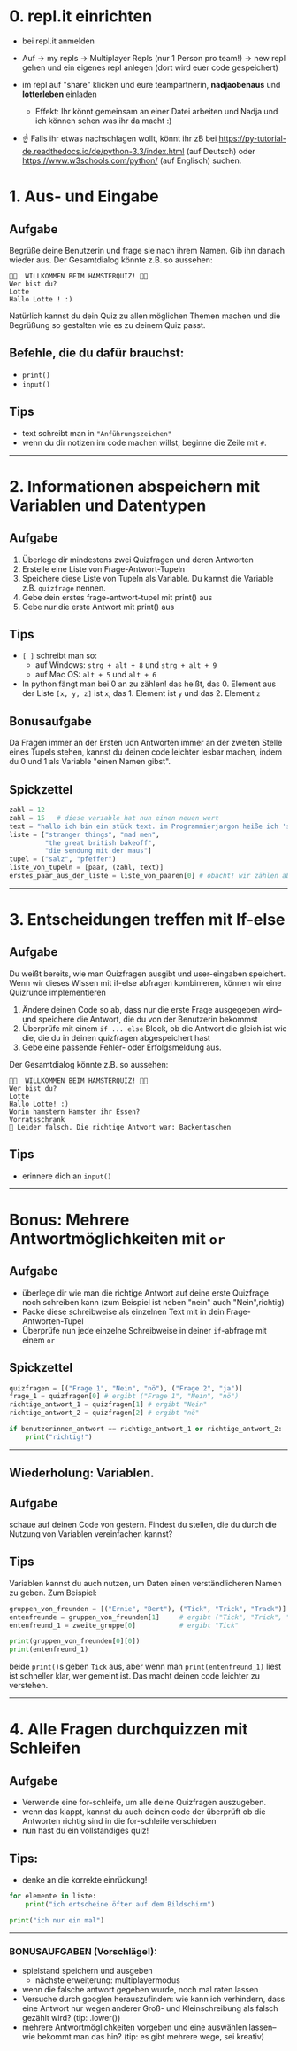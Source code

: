 # 0. repl.it einrichten
- bei repl.it anmelden
- Auf -> my repls -> Multiplayer Repls (nur 1 Person pro team!) -> new repl gehen und ein eigenes repl anlegen (dort wird euer code gespeichert)
- im repl auf "share" klicken und eure teampartnerin, **nadjaobenaus** und **lotterleben** einladen
    * Effekt: Ihr könnt gemeinsam an einer Datei arbeiten und Nadja und ich können sehen was ihr da macht :)

- ☝️ Falls ihr etwas nachschlagen wollt, könnt ihr zB bei https://py-tutorial-de.readthedocs.io/de/python-3.3/index.html (auf Deutsch) oder https://www.w3schools.com/python/ (auf Englisch) suchen.

# 1. Aus- und Eingabe
## Aufgabe
Begrüße deine Benutzerin und frage sie nach ihrem Namen.
Gib ihn danach wieder aus.
Der Gesamtdialog könnte z.B. so aussehen:

```console
🐹🌸  WILLKOMMEN BEIM HAMSTERQUIZ! 🌸🐹
Wer bist du?
Lotte
Hallo Lotte ! :)
```
Natürlich kannst du dein Quiz zu allen möglichen Themen machen und die Begrüßung so gestalten wie es zu deinem Quiz passt.

## Befehle, die du dafür brauchst:
- `print()`
- `input()`

## Tips
- text schreibt man in `"Anführungszeichen"`
- wenn du dir notizen im code machen willst, beginne die Zeile mit `#`.

--------------------

# 2. Informationen abspeichern mit Variablen und Datentypen
## Aufgabe
1. Überlege dir mindestens zwei Quizfragen und deren Antworten
2. Erstelle eine Liste von Frage-Antwort-Tupeln
3. Speichere diese Liste von Tupeln als Variable. Du kannst die Variable z.B. `quizfrage` nennen.
4. Gebe dein erstes frage-antwort-tupel mit print() aus
4. Gebe nur die erste Antwort mit print() aus

## Tips
- `[ ]` schreibt man so:
    - auf Windows: `strg + alt + 8` und `strg + alt + 9`
    - auf Mac OS:  `alt + 5` und `alt + 6`
- In python fängt man bei 0 an zu zählen! das heißt, das 0. Element aus der Liste `[x, y, z]` ist `x`, das 1. Element ist `y` und das 2. Element `z`

## Bonusaufgabe
Da Fragen immer an der Ersten udn Antworten immer an der zweiten Stelle eines Tupels stehen, kannst du deinen code leichter lesbar machen, indem du 0 und 1 als Variable "einen Namen gibst".

## Spickzettel

```python
zahl = 12
zahl = 15   # diese variable hat nun einen neuen wert
text = "hallo ich bin ein stück text. im Programmierjargon heiße ich 'string'."
liste = ["stranger things", "mad men",
         "the great british bakeoff",
         "die sendung mit der maus"]
tupel = ("salz", "pfeffer")
liste_von_tupeln = [paar, (zahl, text)]
erstes_paar_aus_der_liste = liste_von_paaren[0] # obacht! wir zählen ab 0!
```

--------------------

# 3. Entscheidungen treffen mit If-else
## Aufgabe
Du weißt bereits, wie man Quizfragen ausgibt und user-eingaben speichert. Wenn wir dieses Wissen mit if-else abfragen kombinieren, können wir eine Quizrunde implementieren

1. Ändere deinen Code so ab, dass nur die erste Frage ausgegeben wird– und speichere die Antwort, die du von der Benutzerin bekommst
2. Überprüfe mit einem `if ... else` Block, ob die Antwort die gleich ist wie die, die du in deinen quizfragen abgespeichert hast
3. Gebe eine passende Fehler- oder Erfolgsmeldung aus.

Der Gesamtdialog könnte z.B. so aussehen:

```console
🐹🌸  WILLKOMMEN BEIM HAMSTERQUIZ! 🌸🐹
Wer bist du?
Lotte
Hallo Lotte! :)
Worin hamstern Hamster ihr Essen?
Vorratsschrank
🛑 Leider falsch. Die richtige Antwort war: Backentaschen
```

## Tips
- erinnere dich an `input()`

--------------------
# Bonus: Mehrere Antwortmöglichkeiten mit `or`

## Aufgabe
- überlege dir wie man die richtige Antwort auf deine erste Quizfrage noch schreiben kann (zum Beispiel ist neben "nein" auch "Nein",richtig)
- Packe diese schreibweise als einzelnen Text mit in dein Frage-Antworten-Tupel
- Überprüfe nun jede einzelne Schreibweise in deiner `if`-abfrage mit einem `or`

## Spickzettel
```python
quizfragen = [("Frage 1", "Nein", "nö"), ("Frage 2", "ja")]
frage_1 = quizfragen[0] # ergibt ("Frage 1", "Nein", "nö")
richtige_antwort_1 = quizfragen[1] # ergibt "Nein"
richtige_antwort_2 = quizfragen[2] # ergibt "nö"

if benutzerinnen_antwort == richtige_antwort_1 or richtige_antwort_2:
    print("richtig!")
```

--------------------

## Wiederholung: Variablen.
## Aufgabe
schaue auf deinen Code von gestern. Findest du stellen, die du durch die Nutzung von Variablen vereinfachen kannst?

## Tips
Variablen kannst du auch nutzen, um Daten einen verständlicheren Namen zu geben. Zum Beispiel:

```python
gruppen_von_freunden = [("Ernie", "Bert"), ("Tick", "Trick", "Track")]
entenfreunde = gruppen_von_freunden[1]     # ergibt ("Tick", "Trick", "Track")
entenfreund_1 = zweite_gruppe[0]           # ergibt "Tick"

print(gruppen_von_freunden[0][0])
print(entenfreund_1)
```

beide `print()`s geben `Tick` aus, aber wenn man `print(entenfreund_1)` liest ist schneller klar, wer gemeint ist. Das macht deinen code leichter zu verstehen.

--------------------
# 4. Alle Fragen durchquizzen mit Schleifen
## Aufgabe
- Verwende eine for-schleife, um alle deine Quizfragen auszugeben.
- wenn das klappt, kannst du auch deinen code der überprüft ob die Antworten richtig sind in die for-schleife verschieben
- nun hast du ein vollständiges quiz!

## Tips:
- denke an die korrekte einrückung!

```python
for elemente in liste:
    print("ich ertscheine öfter auf dem Bildschirm")

print("ich nur ein mal")
```

--------------------
### BONUSAUFGABEN (Vorschläge!):
- spielstand speichern und ausgeben
    * nächste erweiterung: multiplayermodus
- wenn die falsche antwort gegeben wurde, noch mal raten lassen
- Versuche durch googlen herauszufinden: wie kann ich verhindern, dass eine Antwort nur wegen anderer Groß- und Kleinschreibung als falsch gezählt wird? (tip: .lower())
- mehrere Antwortmöglichkeiten vorgeben und eine auswählen lassen– wie bekommt man das hin? (tip: es gibt mehrere wege, sei kreativ)
